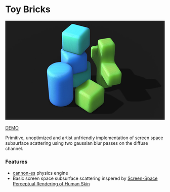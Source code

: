 # Toy Bricks

![Toy Bricks Screenshot](https://github.com/robert-leitl/toy-bricks/blob/main/cover.jpg?raw=true)

[DEMO](https://robert-leitl.github.io/toy-bricks/dist/?debug=true)

Primitive, unoptimized and artist unfriendly implementation of screen space subsurface scattering using two gaussian blur passes on the diffuse channel.

### Features 
- [cannon-es](https://pmndrs.github.io/cannon-es/docs/) physics engine
- Basic screen space subsurface scattering inspered by [Screen-Space Perceptual Rendering of Human Skin](http://www.iryoku.com/sssss/)